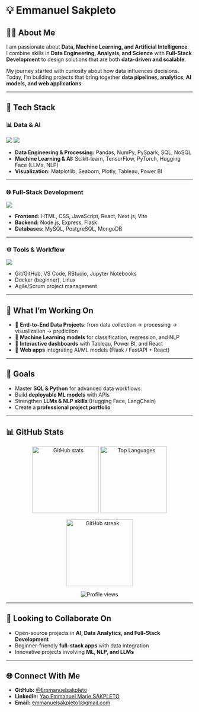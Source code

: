 # 💡 Emmanuel Sakpleto  

## 👨‍💻 About Me  
I am passionate about **Data, Machine Learning, and Artificial Intelligence**.  
I combine skills in **Data Engineering, Analysis, and Science** with **Full-Stack Development** to design solutions that are both **data-driven and scalable**.  

My journey started with curiosity about how data influences decisions. Today, I’m building projects that bring together **data pipelines, analytics, AI models, and web applications**.  

---

## 🚀 Tech Stack  

### 📊 Data & AI  
<p align="left">
  <img src="https://skillicons.dev/icons?i=python,r,mysql,postgres,mongodb,sqlite" />
  <img src="https://skillicons.dev/icons?i=tensorflow,pytorch" />
</p>  

- **Data Engineering & Processing:** Pandas, NumPy, PySpark, SQL, NoSQL  
- **Machine Learning & AI:** Scikit-learn, TensorFlow, PyTorch, Hugging Face (LLMs, NLP)  
- **Visualization:** Matplotlib, Seaborn, Plotly, Tableau, Power BI  

---

### 🌐 Full-Stack Development  
<p align="left">
  <img src="https://skillicons.dev/icons?i=html,css,js,react,nextjs,vite,nodejs,express,flask" />
</p>  

- **Frontend:** HTML, CSS, JavaScript, React, Next.js, Vite  
- **Backend:** Node.js, Express, Flask  
- **Databases:** MySQL, PostgreSQL, MongoDB  

---

### ⚙️ Tools & Workflow  
<p align="left">
  <img src="https://skillicons.dev/icons?i=git,github,vscode,rstudio,linux,docker" />
</p>  

- Git/GitHub, VS Code, RStudio, Jupyter Notebooks  
- Docker (beginner), Linux  
- Agile/Scrum project management  

---

## 📂 What I’m Working On  
- 🔹 **End-to-End Data Projects**: from data collection → processing → visualization → prediction  
- 🔹 **Machine Learning models** for classification, regression, and NLP  
- 🔹 **Interactive dashboards** with Tableau, Power BI, and React  
- 🔹 **Web apps** integrating AI/ML models (Flask / FastAPI + React)  

---

## 🎯 Goals  
- Master **SQL & Python** for advanced data workflows  
- Build **deployable ML models** with APIs  
- Strengthen **LLMs & NLP skills** (Hugging Face, LangChain)  
- Create a **professional project portfolio**  

---

## 📊 GitHub Stats  

<p align="center">
  <img src="https://github-readme-stats.vercel.app/api?username=Emmanuelsakpleto&show_icons=true&theme=radical" alt="GitHub stats" height="180em" />
  <img src="https://github-readme-stats.vercel.app/api/top-langs/?username=Emmanuelsakpleto&layout=compact&theme=radical" alt="Top Languages" height="180em" />
</p>  

<p align="center">
  <img src="https://streak-stats.demolab.com?user=Emmanuelsakpleto&theme=radical" alt="GitHub streak" height="180em" />
</p>  

<p align="center">
  <img src="https://komarev.com/ghpvc/?username=Emmanuelsakpleto&label=Profile%20views&color=blue&style=flat" alt="Profile views" />
</p>  

---

## 🤝 Looking to Collaborate On  
- Open-source projects in **AI, Data Analytics, and Full-Stack Development**  
- Beginner-friendly **full-stack apps** with data integration  
- Innovative projects involving **ML, NLP, and LLMs**  

---

## 🌐 Connect With Me  
- **GitHub:** [@Emmanuelsakpleto](https://github.com/Emmanuelsakpleto)  
- **LinkedIn:** [Yao Emmanuel Marie SAKPLETO](https://www.linkedin.com/in/emmanuelsakpleto)  
- **Email:** emmanuelsakpleto1@gmail.com  
